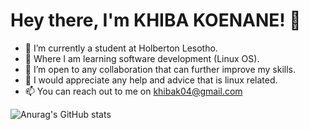 # Hey there, I'm KHIBA KOENANE! 👋



- 🔭 I’m currently a student at Holberton Lesotho.
- 🌱 Where I am learning software development (Linux OS).
- 👯 I’m open to any collaboration that can further improve my skills.
- 🤔 I would appreciate any help and advice that is linux related.
- 📫 You can reach out to me on khibak04@gmail.com
<!-- -  ⚡ Fun fact: I am deep into the self-help world. -->


![Anurag's GitHub stats](https://github-readme-stats.vercel.app/api?username=khiba-k&theme=ambient_gradient_icons=true)

